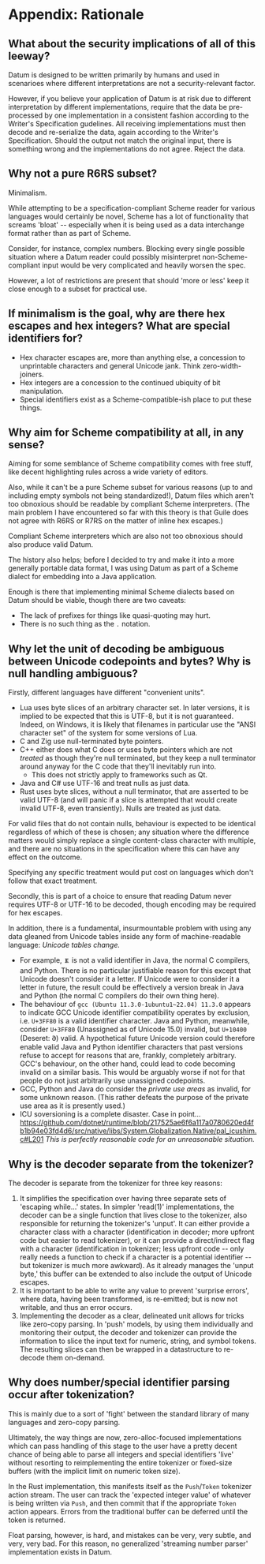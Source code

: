 # Appendix: Rationale

## What about the security implications of all of this leeway?

Datum is designed to be written primarily by humans and used in scenarioes where different interpretations are not a security-relevant factor.

However, if you believe your application of Datum is at risk due to different interpretation by different implementations, require that the data be pre-processed by one implementation in a consistent fashion according to the Writer's Specification gudelines. All receiving implementations must then decode and re-serialize the data, again according to the Writer's Specification. Should the output not match the original input, there is something wrong and the implementations do not agree. Reject the data.

## Why not a pure R6RS subset?

Minimalism.

While attempting to be a specification-compliant Scheme reader for various languages would certainly be novel, Scheme has a lot of functionality that screams 'bloat' -- especially when it is being used as a data interchange format rather than as part of Scheme.

Consider, for instance, complex numbers. Blocking every single possible situation where a Datum reader could possibly misinterpret non-Scheme-compliant input would be very complicated and heavily worsen the spec.

However, a lot of restrictions are present that should 'more or less' keep it close enough to a subset for practical use.

## If minimalism is the goal, why are there hex escapes and hex integers? What are special identifiers for?

* Hex character escapes are, more than anything else, a concession to unprintable characters and general Unicode jank. Think zero-width-joiners.
* Hex integers are a concession to the continued ubiquity of bit manipulation.
* Special identifiers exist as a Scheme-compatible-ish place to put these things.

## Why aim for Scheme compatibility at all, in any sense?

Aiming for some semblance of Scheme compatibility comes with free stuff, like decent highlighting rules across a wide variety of editors.

Also, while it can't be a pure Scheme subset for various reasons (up to and including empty symbols not being standardized!), Datum files which aren't too obnoxious should be readable by compliant Scheme interpreters. (The main problem I have encountered so far with this theory is that Guile does not agree with R6RS or R7RS on the matter of inline hex escapes.)

Compliant Scheme interpreters which are also not too obnoxious should also produce valid Datum.

The history also helps; before I decided to try and make it into a more generally portable data format, I was using Datum as part of a Scheme dialect for embedding into a Java application.

Enough is there that implementing minimal Scheme dialects based on Datum should be viable, though there are two caveats:

* The lack of prefixes for things like quasi-quoting may hurt.
* There is no such thing as the `.` notation.

## Why let the unit of decoding be ambiguous between Unicode codepoints and bytes? Why is null handling ambiguous?

Firstly, different languages have different "convenient units".

* Lua uses byte slices of an arbitrary character set. In later versions, it is implied to be expected that this is UTF-8, but it is not guaranteed. Indeed, on Windows, it is likely that filenames in particular use the "ANSI character set" of the system for some versions of Lua.
* C and Zig use null-terminated byte pointers.
* C++ either does what C does or uses byte pointers which are not _treated_ as though they're null terminated, but they keep a null terminator around anyway for the C code that they'll inevitably run into.
	* This does not strictly apply to frameworks such as Qt.
* Java and C# use UTF-16 and treat nulls as just data.
* Rust uses byte slices, without a null terminator, that are asserted to be valid UTF-8 (and will panic if a slice is attempted that would create invalid UTF-8, even transiently). Nulls are treated as just data.

For valid files that do not contain nulls, behaviour is expected to be identical regardless of which of these is chosen; any situation where the difference matters would simply replace a single content-class character with multiple, and there are no situations in the specification where this can have any effect on the outcome.

Specifying any specific treatment would put cost on languages which don't follow that exact treatment.

Secondly, this is part of a choice to ensure that reading Datum never requires UTF-8 or UTF-16 to be decoded, though encoding may be required for hex escapes.

In addition, there is a fundamental, insurmountable problem with using any data gleaned from Unicode tables inside any form of machine-readable language: _Unicode tables change._

* For example, `🨂` is not a valid identifier in Java, the normal C compilers, and Python. There is no particular justifiable reason for this except that Unicode doesn't consider it a letter. If Unicode were to consider it a letter in future, the result could be effectively a version break in Java and Python (the normal C compilers do their own thing here).
* The behaviour of `gcc (Ubuntu 11.3.0-1ubuntu1~22.04) 11.3.0` appears to indicate GCC Unicode identifier compatibility operates by exclusion, i.e. `U+3FF80` is a valid identifier character. Java and Python, meanwhile, consider `U+3FF80` (Unassigned as of Unicode 15.0) invalid, but `U+10400` (Deseret: 𐐀) valid. A hypothetical future Unicode version could therefore enable valid Java and Python identifier characters that past versions refuse to accept for reasons that are, frankly, completely arbitrary. GCC's behaviour, on the other hand, could lead to code becoming invalid on a similar basis. This would be arguably worse if not for that people do not just arbitrarily use unassigned codepoints.
* GCC, Python and Java do consider the *private use areas* as invalid, for some unknown reason. (This rather defeats the purpose of the private use area as it is presently used.)
* ICU soversioning is a complete disaster. Case in point... <https://github.com/dotnet/runtime/blob/217525ae6f6a117a0780620ed4fb1b94e03fd4d6/src/native/libs/System.Globalization.Native/pal_icushim.c#L201> _This is perfectly reasonable code for an unreasonable situation._

## Why is the decoder separate from the tokenizer?

The decoder is separate from the tokenizer for three key reasons:

1. It simplifies the specification over having three separate sets of 'escaping while...' states. In simpler 'read(1)' implementations, the decoder can be a single function that lives close to the tokenizer, also responsible for returning the tokenizer's 'unput'. It can either provide a character class with a character (identification in decoder; more upfront code but easier to read tokenizer), or it can provide a direct/indirect flag with a character (identification in tokenizer; less upfront code -- only really needs a function to check if a character is a potential identifier -- but tokenizer is much more awkward). As it already manages the 'unput byte,' this buffer can be extended to also include the output of Unicode escapes.
2. It is important to be able to write any value to prevent 'surprise errors', where data, having been transformed, is re-emitted; but is now not writable, and thus an error occurs.
3. Implementing the decoder as a clear, delineated unit allows for tricks like zero-copy parsing. In 'push' models, by using them individually and monitoring their output, the decoder and tokenizer can provide the information to slice the input text for numeric, string, and symbol tokens. The resulting slices can then be wrapped in a datastructure to re-decode them on-demand.

## Why does number/special identifier parsing occur after tokenization?

This is mainly due to a sort of 'fight' between the standard library of many languages and zero-copy parsing.

Ultimately, the way things are now, zero-alloc-focused implementations which can pass handling of this stage to the user have a pretty decent chance of being able to parse all integers and special identifiers 'live' without resorting to reimplementing the entire tokenizer or fixed-size buffers (with the implicit limit on numeric token size).

In the Rust implementation, this manifests itself as the `Push`/`Token` tokenizer action stream.
The user can track the 'expected integer value' of whatever is being written via `Push`, and then commit that if the appropriate `Token` action appears.
Errors from the traditional buffer can be deferred until the token is returned.

Float parsing, however, is hard, and mistakes can be very, very subtle, and very, very bad. For this reason, no generalized 'streaming number parser' implementation exists in Datum.
